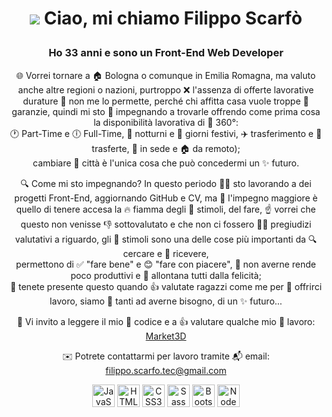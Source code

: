 <h1 align="center">

![](https://user-images.githubusercontent.com/18350557/176309783-0785949b-9127-417c-8b55-ab5a4333674e.gif) Ciao, mi chiamo Filippo Scarfò
</h1>
<div align="center">

### Ho 33 anni e sono un Front-End Web Developer

🌐 Vorrei tornare a 🏠 Bologna o comunque in Emilia Romagna, ma valuto anche altre regioni o nazioni, purtroppo ❌ l'assenza di offerte lavorative durature 🚫 non me lo permette, perché chi affitta casa vuole troppe 📜 garanzie, quindi mi sto 💪 impegnando a trovarle offrendo come prima cosa la disponibilità lavorativa di 🔄 360°:  
🕐 Part-Time e 🕕 Full-Time, 🌙 notturni e 📅 giorni festivi, ✈️ trasferimento e 🧳 trasferte,  🏢 in sede e 🏠 da remoto);  
cambiare 🏯 città è l'unica cosa che può concedermi un ✨ futuro.

🔍 Come mi sto impegnando? In questo periodo 👨‍💻 sto lavorando a dei progetti Front-End, aggiornando GitHub e CV, ma 💪 l'impegno maggiore è quello di tenere accesa la 🔥 fiamma degli 🧠 stimoli, del fare, ☝️ vorrei che questo non venisse 👎 sottovalutato e che non ci fossero 🙅‍♂️ pregiudizi valutativi a riguardo, gli 🧠 stimoli sono una delle cose più importanti da 🔍 cercare e 🎁 ricevere,  
permettono di ✅ "fare bene" e 😊 "fare con piacere", 🚫 non averne rende poco produttivi e 🚫 allontana tutti dalla felicità;  
💾 tenete presente questo quando 👍 valutate ragazzi come me per 🫴 offrirci lavoro, siamo 👥 tanti ad averne bisogno, di un ✨ futuro...

🎉 Vi invito a leggere il mio 🧩 codice e a 👍 valutare qualche mio 🗿 lavoro: [Market3D](https://filipposcr.github.io/Giugno25-Market3D/)

✉️ Potrete contattarmi per lavoro tramite 📬 email: [filippo.scarfo.tec@gmail.com](mailto:filippo.scarfo.tec@gmail.com)


<img src="https://raw.githubusercontent.com/danielcranney/readme-generator/main/public/icons/skills/javascript-colored.svg" width="36" height="36" alt="JavaScript" />
<img src="https://raw.githubusercontent.com/danielcranney/readme-generator/main/public/icons/skills/html5-colored.svg" width="36" height="36" alt="HTML5" />
<img src="https://raw.githubusercontent.com/danielcranney/readme-generator/main/public/icons/skills/css3-colored.svg" width="36" height="36" alt="CSS3" />
<img src="https://raw.githubusercontent.com/danielcranney/readme-generator/main/public/icons/skills/sass-colored.svg" width="36" height="36" alt="Sass" />
<img src="https://raw.githubusercontent.com/danielcranney/readme-generator/main/public/icons/skills/bootstrap-colored.svg" width="36" height="36" alt="Bootstrap" />
<img src="https://raw.githubusercontent.com/danielcranney/readme-generator/main/public/icons/skills/nodejs-colored.svg" width="36" height="36" alt="NodeJS" />
</div>
